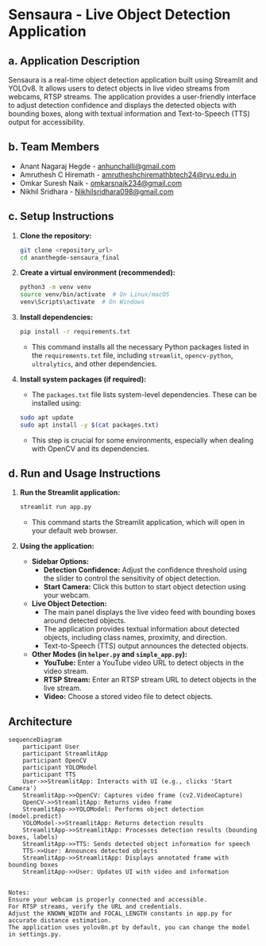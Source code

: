 # Sensaura - Live Object Detection Application

## a. Application Description

Sensaura is a real-time object detection application built using Streamlit and YOLOv8. It allows users to detect objects in live video streams from webcams, RTSP streams. The application provides a user-friendly interface to adjust detection confidence and displays the detected objects with bounding boxes, along with textual information and Text-to-Speech (TTS) output for accessibility.

## b. Team Members

*   Anant Nagaraj Hegde - anhunchalli@gmail.com
*   Amruthesh C Hiremath - amrutheshchiremathbtech24@rvu.edu.in
*   Omkar Suresh Naik - omkarsnaik234@gmail.com
*   Nikhil Sridhara - Nikhilsridhara098@gmail.com

## c. Setup Instructions

1.  **Clone the repository:**

    ```bash
    git clone <repository_url>
    cd ananthegde-sensaura_final
    ```

2.  **Create a virtual environment (recommended):**

    ```bash
    python3 -m venv venv
    source venv/bin/activate  # On Linux/macOS
    venv\Scripts\activate  # On Windows
    ```

3.  **Install dependencies:**

    ```bash
    pip install -r requirements.txt
    ```

    *   This command installs all the necessary Python packages listed in the `requirements.txt` file, including `streamlit`, `opencv-python`, `ultralytics`, and other dependencies.

4.  **Install system packages (if required):**

    *   The `packages.txt` file lists system-level dependencies. These can be installed using:

    ```bash
    sudo apt update
    sudo apt install -y $(cat packages.txt)
    ```

    *   This step is crucial for some environments, especially when dealing with OpenCV and its dependencies.

## d. Run and Usage Instructions

1.  **Run the Streamlit application:**

    ```bash
    streamlit run app.py
    ```

    *   This command starts the Streamlit application, which will open in your default web browser.

2.  **Using the application:**

    *   **Sidebar Options:**
        *   **Detection Confidence:** Adjust the confidence threshold using the slider to control the sensitivity of object detection.
        *   **Start Camera:** Click this button to start object detection using your webcam.
    *   **Live Object Detection:**
        *   The main panel displays the live video feed with bounding boxes around detected objects.
        *   The application provides textual information about detected objects, including class names, proximity, and direction.
        *   Text-to-Speech (TTS) output announces the detected objects.
    *   **Other Modes (in `helper.py` and `simple_app.py`):**
        *   **YouTube:** Enter a YouTube video URL to detect objects in the video stream.
        *   **RTSP Stream:** Enter an RTSP stream URL to detect objects in the live stream.
        *   **Video:** Choose a stored video file to detect objects.

## Architecture

```mermaid
sequenceDiagram
    participant User
    participant StreamlitApp
    participant OpenCV
    participant YOLOModel
    participant TTS
    User->>StreamlitApp: Interacts with UI (e.g., clicks 'Start Camera')
    StreamlitApp->>OpenCV: Captures video frame (cv2.VideoCapture)
    OpenCV->>StreamlitApp: Returns video frame
    StreamlitApp->>YOLOModel: Performs object detection (model.predict)
    YOLOModel->>StreamlitApp: Returns detection results
    StreamlitApp->>StreamlitApp: Processes detection results (bounding boxes, labels)
    StreamlitApp->>TTS: Sends detected object information for speech
    TTS->>User: Announces detected objects
    StreamlitApp->>StreamlitApp: Displays annotated frame with bounding boxes
    StreamlitApp->>User: Updates UI with video and information


Notes:
Ensure your webcam is properly connected and accessible.
For RTSP streams, verify the URL and credentials.
Adjust the KNOWN_WIDTH and FOCAL_LENGTH constants in app.py for accurate distance estimation.
The application uses yolov8n.pt by default, you can change the model in settings.py.
